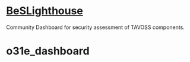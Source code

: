 # [BeSLighthouse](https://be-secure.github.io/BeSLighthouse/)
Community Dashboard for security assessment of TAVOSS components.

<!-- Take a look at our [webpage](https://be-secure.github.io/BeSLighthouse/) to learn more about BeSLighthouse. -->
# o31e_dashboard
